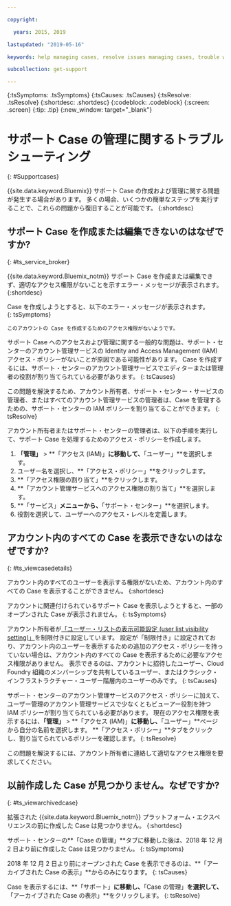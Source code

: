 ```yaml
---

copyright:

  years: 2015, 2019

lastupdated: "2019-05-16"

keywords: help managing cases, resolve issues managing cases, trouble working with cases

subcollection: get-support

---
```



{:tsSymptoms: .tsSymptoms}
{:tsCauses: .tsCauses}
{:tsResolve: .tsResolve}
{:shortdesc: .shortdesc}
{:codeblock: .codeblock}
{:screen: .screen}
{:tip: .tip}
{:new_window: target="_blank"}


# サポート Case の管理に関するトラブルシューティング
{: #Supportcases}

{{site.data.keyword.Bluemix}} サポート Case の作成および管理に関する問題が発生する場合があります。 多くの場合、いくつかの簡単なステップを実行することで、これらの問題から復旧することが可能です。
{:shortdesc}

## サポート Case を作成または編集できないのはなぜですか? 
{: #ts_service_broker}

{{site.data.keyword.Bluemix_notm}} サポート Case を作成または編集できず、適切なアクセス権限がないことを示すエラー・メッセージが表示されます。
{:shortdesc}

Case を作成しようとすると、以下のエラー・メッセージが表示されます。   
{: tsSymptoms}

`このアカウントの Case を作成するためのアクセス権限がないようです。`

サポート Case へのアクセスおよび管理に関する一般的な問題は、サポート・センターのアカウント管理サービスの Identity and Access Management (IAM) アクセス・ポリシーがないことが原因である可能性があります。 Case を作成するには、サポート・センターのアカウント管理サービスでエディターまたは管理者の役割が割り当てられている必要があります。 
{: tsCauses}

この問題を解決するため、アカウント所有者、サポート・センター・サービスの管理者、またはすべてのアカウント管理サービスの管理者は、Case を管理するための、サポート・センターの IAM ポリシーを割り当てることができます。
{: tsResolve}

アカウント所有者またはサポート・センターの管理者は、以下の手順を実行して、サポート Case を処理するためのアクセス・ポリシーを作成します。

1. **「管理」** &gt; **「アクセス (IAM)」**に移動して、**「ユーザー」**を選択します。
2. ユーザー名を選択し、**「アクセス・ポリシー」**をクリックします。 
3. **「アクセス権限の割り当て」**をクリックします。 
4. **「アカウント管理サービスへのアクセス権限の割り当て」**を選択します。 
5. **「サービス」**メニューから、**「サポート・センター」**を選択します。 
6. 役割を選択して、ユーザーへのアクセス・レベルを定義します。 


## アカウント内のすべての Case を表示できないのはなぜですか?
{: #ts_viewcasedetails}

アカウント内のすべてのユーザーを表示する権限がないため、アカウント内のすべての Case を表示することができません。 
{:shortdesc}

アカウントに関連付けられているサポート Case を表示しようとすると、一部のオープンされた Case が表示されません。 
{: tsSymptoms}

アカウント所有者が[「ユーザー・リストの表示可能設定 (user list visibility setting)」](/docs/iam?topic=iam-userlistview#userlistview)を制限付きに設定しています。 設定が「制限付き」に設定されており、アカウント内のユーザーを表示するための追加のアクセス・ポリシーを持っていない場合は、アカウント内のすべての Case を表示するために必要なアクセス権限がありません。 表示できるのは、アカウントに招待したユーザー、Cloud Foundry 組織のメンバーシップを共有しているユーザー、またはクラシック・インフラストラクチャー・ユーザー階層内のユーザーのみです。 
{: tsCauses}

サポート・センターのアカウント管理サービスのアクセス・ポリシーに加えて、ユーザー管理のアカウント管理サービスで少なくともビューアー役割を持つ IAM ポリシーが割り当てられている必要があります。 現在のアクセス権限を表示するには、**「管理」** &gt; **「アクセス (IAM)」**に移動し、**「ユーザー」**ページから自分の名前を選択します。 **「アクセス・ポリシー」**タブをクリックし、割り当てられているポリシーを確認します。 
{: tsResolve}

この問題を解決するには、アカウント所有者に連絡して適切なアクセス権限を要求してください。 

## 以前作成した Case が見つかりません。なぜですか? 
{: #ts_viewarchivedcase}

拡張された {{site.data.keyword.Bluemix_notm}} プラットフォーム・エクスペリエンスの前に作成した Case は見つかりません。 
{:shortdesc}

サポート・センターの**「Case の管理」**タブに移動した後は、2018 年 12 月 2 日より前に作成した Case は見つかりません。
{: tsSymptoms}

2018 年 12 月 2 日より前にオープンされた Case を表示できるのは、**「アーカイブされた Case の表示」**からのみになります。
{: tsCauses}

Case を表示するには、**「サポート」**に移動し、**「Case の管理」**を選択して、**「アーカイブされた Case の表示」**をクリックします。
{: tsResolve} 






